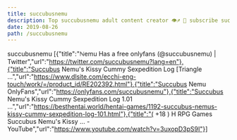 ```yaml
---
title: succubusnemu
description: Top succubusnemu adult content creator 👁♐️ 👑 subscribe succubusnemu to my porn site below IG succubusnemu
date: 2019-08-26
path: /succubusnemu
---
```


succubusnemu
[{"title":"ℕemu  Has a free onlyfans (@succubusnemu) | Twitter","url":"https://twitter.com/succubusnemu?lang=en"},{"title":"Succubus Nemu's Kissy Cummy Sexpedition Log [Triangle ...","url":"https://www.dlsite.com/ecchi-eng-touch/work/=/product_id/RE202392.html"},{"title":"Succubus Nemu OnlyFans","url":"https://onlyfans.com/succubusnemu"},{"title":"Succubus Nemu's Kissy Cummy Sexpedition Log 1.01 ...","url":"https://besthentai.world/hentai-games/1192-succubus-nemus-kissy-cummy-sexpedition-log-101.html"},{"title":"( +18 ) H RPG Games Succubus Nemu's Kissy ... - YouTube","url":"https://www.youtube.com/watch?v=3uxopD3pS9I"}]

